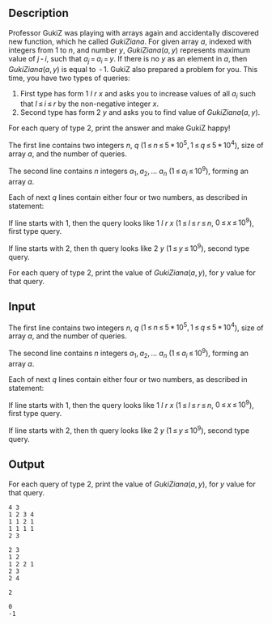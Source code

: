 ## Description

<div><p>Professor GukiZ was playing with arrays again and accidentally discovered new function, which he called <span class="tex-span"><i>GukiZiana</i></span>. For given array <span class="tex-span"><i>a</i></span>, indexed with integers from <span class="tex-span">1</span> to <span class="tex-span"><i>n</i></span>, and number <span class="tex-span"><i>y</i></span>, <span class="tex-span"><i>GukiZiana</i>(<i>a</i>, <i>y</i>)</span> represents maximum value of <span class="tex-span"><i>j</i> - <i>i</i></span>, such that <span class="tex-span"><i>a</i><sub class="lower-index"><i>j</i></sub> = <i>a</i><sub class="lower-index"><i>i</i></sub> = <i>y</i></span>. If there is no <span class="tex-span"><i>y</i></span> as an element in <span class="tex-span"><i>a</i></span>, then <span class="tex-span"><i>GukiZiana</i>(<i>a</i>, <i>y</i>)</span> is equal to <span class="tex-span"> - 1</span>. GukiZ also prepared a problem for you. This time, you have two types of queries: </p><ol> <li> First type has form <span class="tex-span">1</span> <span class="tex-span"><i>l</i></span> <span class="tex-span"><i>r</i></span> <span class="tex-span"><i>x</i></span> and asks you to increase values of all <span class="tex-span"><i>a</i><sub class="lower-index"><i>i</i></sub></span> such that <span class="tex-span"><i>l</i> ≤ <i>i</i> ≤ <i>r</i></span> by the non-negative integer <span class="tex-span"><i>x</i></span>. </li><li> Second type has form <span class="tex-span">2</span> <span class="tex-span"><i>y</i></span> and asks you to find value of <span class="tex-span"><i>GukiZiana</i>(<i>a</i>, <i>y</i>)</span>. </li></ol><p>For each query of type <span class="tex-span">2</span>, print the answer and make GukiZ happy!</p></div><div class="input-specification"><p>The first line contains two integers <span class="tex-span"><i>n</i></span>, <span class="tex-span"><i>q</i></span> (<span class="tex-span">1 ≤ <i>n</i> ≤ 5 * 10<sup class="upper-index">5</sup>, 1 ≤ <i>q</i> ≤ 5 * 10<sup class="upper-index">4</sup></span>), size of array <span class="tex-span"><i>a</i></span>, and the number of queries. </p><p>The second line contains <span class="tex-span"><i>n</i></span> integers <span class="tex-span"><i>a</i><sub class="lower-index">1</sub>, <i>a</i><sub class="lower-index">2</sub>, ... <i>a</i><sub class="lower-index"><i>n</i></sub></span> (<span class="tex-span">1 ≤ <i>a</i><sub class="lower-index"><i>i</i></sub> ≤ 10<sup class="upper-index">9</sup></span>), forming an array <span class="tex-span"><i>a</i></span>. </p><p>Each of next <span class="tex-span"><i>q</i></span> lines contain either four or two numbers, as described in statement:</p><p>If line starts with <span class="tex-span">1</span>, then the query looks like <span class="tex-span">1</span> <span class="tex-span"><i>l</i></span> <span class="tex-span"><i>r</i></span> <span class="tex-span"><i>x</i></span> (<span class="tex-span">1 ≤ <i>l</i> ≤ <i>r</i> ≤ <i>n</i></span>, <span class="tex-span">0 ≤ <i>x</i> ≤ 10<sup class="upper-index">9</sup></span>), first type query.</p><p>If line starts with <span class="tex-span">2</span>, then th query looks like <span class="tex-span">2</span> <span class="tex-span"><i>y</i></span> (<span class="tex-span">1 ≤ <i>y</i> ≤ 10<sup class="upper-index">9</sup></span>), second type query.</p></div><div class="output-specification"><p>For each query of type <span class="tex-span">2</span>, print the value of <span class="tex-span"><i>GukiZiana</i>(<i>a</i>, <i>y</i>)</span>, for <span class="tex-span"><i>y</i></span> value for that query.</p></div>

## Input

<p>The first line contains two integers <span class="tex-span"><i>n</i></span>, <span class="tex-span"><i>q</i></span> (<span class="tex-span">1 ≤ <i>n</i> ≤ 5 * 10<sup class="upper-index">5</sup>, 1 ≤ <i>q</i> ≤ 5 * 10<sup class="upper-index">4</sup></span>), size of array <span class="tex-span"><i>a</i></span>, and the number of queries. </p><p>The second line contains <span class="tex-span"><i>n</i></span> integers <span class="tex-span"><i>a</i><sub class="lower-index">1</sub>, <i>a</i><sub class="lower-index">2</sub>, ... <i>a</i><sub class="lower-index"><i>n</i></sub></span> (<span class="tex-span">1 ≤ <i>a</i><sub class="lower-index"><i>i</i></sub> ≤ 10<sup class="upper-index">9</sup></span>), forming an array <span class="tex-span"><i>a</i></span>. </p><p>Each of next <span class="tex-span"><i>q</i></span> lines contain either four or two numbers, as described in statement:</p><p>If line starts with <span class="tex-span">1</span>, then the query looks like <span class="tex-span">1</span> <span class="tex-span"><i>l</i></span> <span class="tex-span"><i>r</i></span> <span class="tex-span"><i>x</i></span> (<span class="tex-span">1 ≤ <i>l</i> ≤ <i>r</i> ≤ <i>n</i></span>, <span class="tex-span">0 ≤ <i>x</i> ≤ 10<sup class="upper-index">9</sup></span>), first type query.</p><p>If line starts with <span class="tex-span">2</span>, then th query looks like <span class="tex-span">2</span> <span class="tex-span"><i>y</i></span> (<span class="tex-span">1 ≤ <i>y</i> ≤ 10<sup class="upper-index">9</sup></span>), second type query.</p>

## Output

<p>For each query of type <span class="tex-span">2</span>, print the value of <span class="tex-span"><i>GukiZiana</i>(<i>a</i>, <i>y</i>)</span>, for <span class="tex-span"><i>y</i></span> value for that query.</p>





```input1
4 3
1 2 3 4
1 1 2 1
1 1 1 1
2 3

```




```input2
2 3
1 2
1 2 2 1
2 3
2 4

```




```output1
2

```




```output2
0
-1

```


